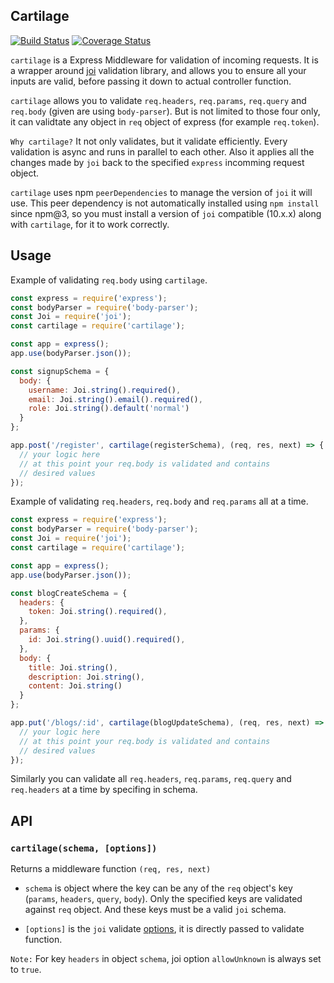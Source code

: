 ## Cartilage

[![Build Status](https://travis-ci.org/uzil/cartilage.svg?branch=master)](https://travis-ci.org/uzil/cartilage)
[![Coverage Status](https://coveralls.io/repos/github/uzil/cartilage/badge.svg?branch=master)](https://coveralls.io/github/uzil/cartilage?branch=master)

`cartilage` is a Express Middleware for validation of incoming requests. It is a wrapper around [joi](https://github.com/hapijs/joi) validation library, and allows you to ensure all your inputs are valid, before passing it down to actual controller function.

`cartilage` allows you to validate `req.headers`, `req.params`, `req.query` and `req.body` (given are using `body-parser`). But is not limited to those four only, it can validtate any object in `req` object of express (for example `req.token`).

`Why cartilage?` It not only validates, but it validate efficiently. Every validation is async and runs in parallel to each other. Also it applies all the changes made by `joi` back to the specified `express` incomming request object.

`cartilage` uses npm `peerDependencies` to manage the version of `joi` it will use. This peer dependency is not automatically installed using `npm install` since npm@3, so you must install a version of `joi` compatible (10.x.x) along with `cartilage`, for it to work correctly.

## Usage

Example of validating `req.body` using `cartilage`.
```js
const express = require('express');
const bodyParser = require('body-parser');
const Joi = require('joi');
const cartilage = require('cartilage');

const app = express();
app.use(bodyParser.json());

const signupSchema = {
  body: {
    username: Joi.string().required(),
    email: Joi.string().email().required(),
    role: Joi.string().default('normal')
  }
};

app.post('/register', cartilage(registerSchema), (req, res, next) => {
  // your logic here
  // at this point your req.body is validated and contains
  // desired values
});
```

Example of validating `req.headers`, `req.body` and `req.params` all at a time.

```js
const express = require('express');
const bodyParser = require('body-parser');
const Joi = require('joi');
const cartilage = require('cartilage');

const app = express();
app.use(bodyParser.json());

const blogCreateSchema = {
  headers: {
    token: Joi.string().required(),
  },
  params: {
    id: Joi.string().uuid().required(),
  },
  body: {
    title: Joi.string(),
    description: Joi.string(),
    content: Joi.string()
  }
};

app.put('/blogs/:id', cartilage(blogUpdateSchema), (req, res, next) => {
  // your logic here
  // at this point your req.body is validated and contains
  // desired values
});
```

Similarly you can validate all `req.headers`, `req.params`, `req.query` and `req.headers` at a time by specifing in schema.

## API

### `cartilage(schema, [options])`

Returns a middleware function `(req, res, next)`

- `schema` is object where the key can be any of the `req` object's key (`params`, `headers`, `query`, `body`). Only the specified keys are validated against `req` object. And these keys must be a valid `joi` schema.

- `[options]` is the `joi` validate [options](https://github.com/hapijs/joi/blob/master/API.md#validatevalue-schema-options-callback), it is directly passed to validate function.

`Note:` For key `headers` in object `schema`, joi option `allowUnknown` is always set to `true`.